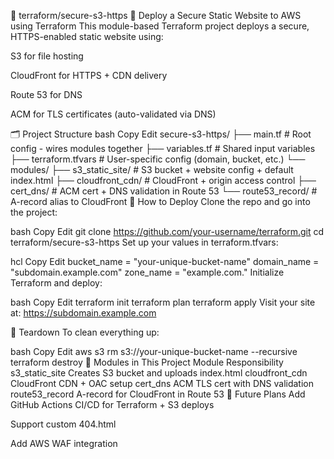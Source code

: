 📁 terraform/secure-s3-https
🔐 Deploy a Secure Static Website to AWS using Terraform
This module-based Terraform project deploys a secure, HTTPS-enabled static website using:

S3 for file hosting

CloudFront for HTTPS + CDN delivery

Route 53 for DNS

ACM for TLS certificates (auto-validated via DNS)

🗂️ Project Structure
bash
Copy
Edit
secure-s3-https/
├── main.tf              # Root config - wires modules together
├── variables.tf         # Shared input variables
├── terraform.tfvars     # User-specific config (domain, bucket, etc.)
└── modules/
    ├── s3_static_site/       # S3 bucket + website config + default index.html
    ├── cloudfront_cdn/       # CloudFront + origin access control
    ├── cert_dns/             # ACM cert + DNS validation in Route 53
    └── route53_record/       # A-record alias to CloudFront
🚀 How to Deploy
Clone the repo and go into the project:

bash
Copy
Edit
git clone https://github.com/your-username/terraform.git
cd terraform/secure-s3-https
Set up your values in terraform.tfvars:

hcl
Copy
Edit
bucket_name  = "your-unique-bucket-name"
domain_name  = "subdomain.example.com"
zone_name    = "example.com."
Initialize Terraform and deploy:

bash
Copy
Edit
terraform init
terraform plan
terraform apply
Visit your site at:
https://subdomain.example.com

🧼 Teardown
To clean everything up:

bash
Copy
Edit
aws s3 rm s3://your-unique-bucket-name --recursive
terraform destroy
🧱 Modules in This Project
Module	Responsibility
s3_static_site	Creates S3 bucket and uploads index.html
cloudfront_cdn	CloudFront CDN + OAC setup
cert_dns	ACM TLS cert with DNS validation
route53_record	A-record for CloudFront in Route 53
👷 Future Plans
 Add GitHub Actions CI/CD for Terraform + S3 deploys

 Support custom 404.html

 Add AWS WAF integration
